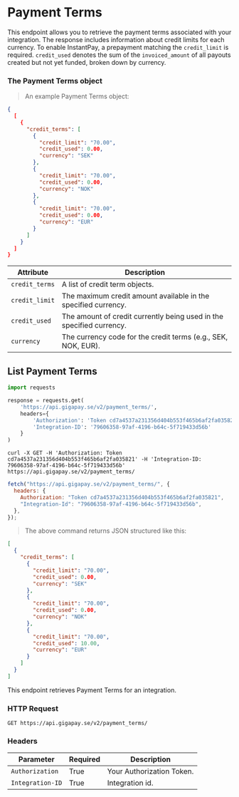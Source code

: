 # Payment Terms

This endpoint allows you to retrieve the payment terms associated with your integration. The response includes information about credit limits for each currency. To enable InstantPay, a prepayment matching the `credit_limit` is required. `credit_used` denotes the sum of the `invoiced_amount` of all payouts created but not yet funded, broken down by currency.

### The Payment Terms object

> An example Payment Terms object:

```json
{
  [
    {
      "credit_terms": [
        {
          "credit_limit": "70.00",
          "credit_used": 0.00,
          "currency": "SEK"
        },
        {
          "credit_limit": "70.00",
          "credit_used": 0.00,
          "currency": "NOK"
        },
        {
          "credit_limit": "70.00",
          "credit_used": 0.00,
          "currency": "EUR"
        }
      ]
    }
  ]
}
```

| Attribute    | Description                                                             |
| ------------ | ----------------------------------------------------------------------- |
| `credit_terms` | A list of credit term objects.                                        |
| `credit_limit` | The maximum credit amount available in the specified currency.        |
| `credit_used`  | The amount of credit currently being used in the specified currency.  |
| `currency`     | The currency code for the credit terms (e.g., SEK, NOK, EUR).         |

## List Payment Terms

```python
import requests

response = requests.get(
    'https://api.gigapay.se/v2/payment_terms/',
    headers={
        'Authorization': 'Token cd7a4537a231356d404b553f465b6af2fa035821',
        'Integration-ID': '79606358-97af-4196-b64c-5f719433d56b'
    }
)
```

```shell
curl -X GET -H 'Authorization: Token cd7a4537a231356d404b553f465b6af2fa035821' -H 'Integration-ID: 79606358-97af-4196-b64c-5f719433d56b' https://api.gigapay.se/v2/payment_terms/
```

```javascript
fetch("https://api.gigapay.se/v2/payment_terms/", {
  headers: {
    Authorization: "Token cd7a4537a231356d404b553f465b6af2fa035821",
    "Integration-Id": "79606358-97af-4196-b64c-5f719433d56b",
  },
});
```

> The above command returns JSON structured like this:

```json
[
  {
    "credit_terms": [
      {
        "credit_limit": "70.00",
        "credit_used": 0.00,
        "currency": "SEK"
      },
      {
        "credit_limit": "70.00",
        "credit_used": 0.00,
        "currency": "NOK"
      },
      {
        "credit_limit": "70.00",
        "credit_used": 10.00,
        "currency": "EUR"
      }
    ]
  }
]
```

This endpoint retrieves Payment Terms for an integration.

### HTTP Request

`GET https://api.gigapay.se/v2/payment_terms/`

### Headers

| Parameter        | Required | Description               |
| ---------------- | -------- | ------------------------- |
| `Authorization`  | True     | Your Authorization Token. |
| `Integration-ID` | True     | Integration id.           |